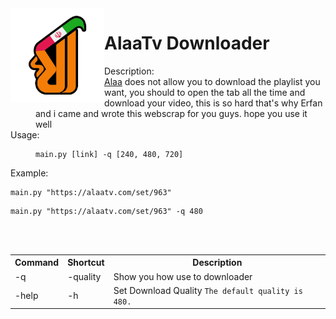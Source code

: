 <img align="left" src="https://raw.githubusercontent.com/MoriXplus/alaatvDownloader/main/alaatvlogo.png"  width="150px"/>

<h1 align="left">AlaaTv Downloader</h1>
<dl>
  <dt>Description:</dt>
  <dd><a href="https://alaatv.com">Alaa</a> does not allow you to download the playlist you want,
you should to open the tab all the time and download your video, this is so hard
that's why Erfan and i came and wrote this webscrap for you guys.
hope you use it well </dd>


<dt>Usage:</dt>
<dd><pre><code>main.py [link] -q [240, 480, 720]</code></pre>
    <dt>Example:</dt>
<pre><code>main.py "https://alaatv.com/set/963"</code></pre>
<pre><code>main.py "https://alaatv.com/set/963" -q 480</code></pre>

</dd>

<br />
<br />
<table style="width:100%" align="center">
  <tr>
    <th>Command</th>
    <th>Shortcut</th> 
    <th>Description</th>
  </tr>
  <tr>
    <td>-q</td>
    <td>-quality</td>
    <td>Show you how use to downloader</td>
  </tr>
  <tr>
    <td>-help</td>
    <td>-h</td>
    <td>Set Download Quality <code>The default quality is 480.</code></td>
  </tr>
  <tr>
    
    
  </tr>
</table>
<br />
